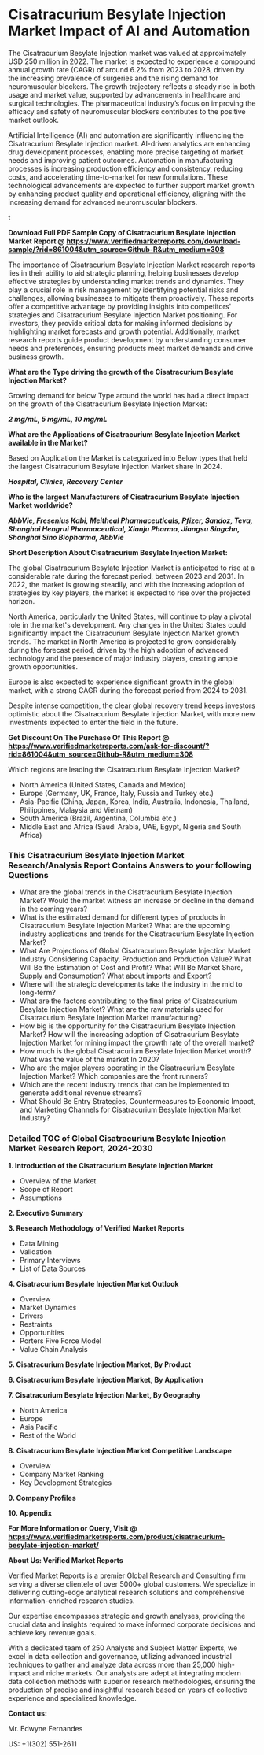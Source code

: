 <meta name="title" content="Global Cisatracurium Besylate Injection Market Impact of AI and Automation"><meta name="description" content="The Cisatracurium Besylate Injection market was valued at approximately USD 250 million in 2022. The market is expected to experience a compound annual growth rate (CA"><meta name="title" content="Cisatracurium Besylate Injection Market Size, Share, Scope, Trends, Growth, Opportunities, Analysis, Forecast"><h1>Cisatracurium Besylate Injection Market Impact of AI and Automation</h1><p>The Cisatracurium Besylate Injection market was valued at approximately USD 250 million in 2022. The market is expected to experience a compound annual growth rate (CAGR) of around 6.2% from 2023 to 2028, driven by the increasing prevalence of surgeries and the rising demand for neuromuscular blockers. The growth trajectory reflects a steady rise in both usage and market value, supported by advancements in healthcare and surgical technologies. The pharmaceutical industry’s focus on improving the efficacy and safety of neuromuscular blockers contributes to the positive market outlook.</p><p>Artificial Intelligence (AI) and automation are significantly influencing the Cisatracurium Besylate Injection market. AI-driven analytics are enhancing drug development processes, enabling more precise targeting of market needs and improving patient outcomes. Automation in manufacturing processes is increasing production efficiency and consistency, reducing costs, and accelerating time-to-market for new formulations. These technological advancements are expected to further support market growth by enhancing product quality and operational efficiency, aligning with the increasing demand for advanced neuromuscular blockers.</p>t</p><p id="" class=""><strong>Download Full PDF Sample Copy of Cisatracurium Besylate Injection Market Report @ <a href="https://www.verifiedmarketreports.com/download-sample/?rid=861004&utm_source=Github-R&utm_medium=308" target="_blank">https://www.verifiedmarketreports.com/download-sample/?rid=861004&utm_source=Github-R&utm_medium=308</a></strong></p><p>The importance of&nbsp;Cisatracurium Besylate Injection Market research reports lies in their ability to aid strategic planning, helping businesses develop effective strategies by understanding market trends and dynamics. They play a crucial role in risk management by identifying potential risks and challenges, allowing businesses to mitigate them proactively. These reports offer a competitive advantage by providing insights into competitors' strategies and Cisatracurium Besylate Injection Market positioning. For investors, they provide critical data for making informed decisions by highlighting market forecasts and growth potential. Additionally, market research reports guide product development by understanding consumer needs and preferences, ensuring products meet market demands and drive business growth.</p><p><strong>What are the&nbsp;Type driving the growth of the Cisatracurium Besylate Injection Market?</strong></p><p id="" class="">Growing demand for below Type around the world has had a direct impact on the growth of the Cisatracurium Besylate Injection Market:</p><em><strong>2 mg/mL, 5 mg/mL, 10 mg/mL</strong></em></p><strong>What are the&nbsp;Applications&nbsp;of Cisatracurium Besylate Injection Market available in the Market?</strong></p><p id="" class="">Based on Application the Market is categorized into Below types that held the largest Cisatracurium Besylate Injection Market share In 2024.</p><em><strong>Hospital, Clinics, Recovery Center</strong></em></p><strong>Who is the largest Manufacturers of Cisatracurium Besylate Injection Market worldwide?</strong></p><p><em><strong>AbbVie, Fresenius Kabi, Meitheal Pharmaceuticals, Pfizer, Sandoz, Teva, Shanghai Hengrui Pharmaceutical, Xianju Pharma, Jiangsu Singchn, Shanghai Sino Biopharma, AbbVie</strong></em></p><p id="" class=""><strong>Short Description About Cisatracurium Besylate Injection Market:</strong></p><p>The global Cisatracurium Besylate Injection Market is anticipated to rise at a considerable rate during the forecast period, between 2023 and 2031. In 2022, the market is growing steadily, and with the increasing adoption of strategies by key players, the market is expected to rise over the projected horizon.</p><p>North America, particularly the United States, will continue to play a pivotal role in the market's development. Any changes in the United States could significantly impact the Cisatracurium Besylate Injection Market growth trends. The market in North America is projected to grow considerably during the forecast period, driven by the high adoption of advanced technology and the presence of major industry players, creating ample growth opportunities.</p><p>Europe is also expected to experience significant growth in the global market, with a strong CAGR during the forecast period from 2024 to 2031.</p><p>Despite intense competition, the clear global recovery trend keeps investors optimistic about the Cisatracurium Besylate Injection Market, with more new investments expected to enter the field in the future.</p><p id="" class=""><strong>Get Discount On The Purchase Of This Report @ <a href="https://www.verifiedmarketreports.com/ask-for-discount/?rid=861004&utm_source=Github-R&utm_medium=308" target="_blank">https://www.verifiedmarketreports.com/ask-for-discount/?rid=861004&utm_source=Github-R&utm_medium=308</a></strong></p>Which regions are leading the Cisatracurium Besylate Injection Market?</p><ul><li>North America (United States, Canada and Mexico)</li><li>Europe (Germany, UK, France, Italy, Russia and Turkey etc.)</li><li>Asia-Pacific (China, Japan, Korea, India, Australia, Indonesia, Thailand, Philippines, Malaysia and Vietnam)</li><li>South America (Brazil, Argentina, Columbia etc.)</li><li>Middle East and Africa (Saudi Arabia, UAE, Egypt, Nigeria and South Africa)</li></ul><h3 id="" class="">This Cisatracurium Besylate Injection Market Research/Analysis Report Contains Answers to your following Questions</h3><ul><li>What are the global trends in the Cisatracurium Besylate Injection Market? Would the market witness an increase or decline in the demand in the coming years?</li><li>What is the estimated demand for different types of products in Cisatracurium Besylate Injection Market? What are the upcoming industry applications and trends for the Cisatracurium Besylate Injection Market?</li><li>What Are Projections of Global Cisatracurium Besylate Injection Market Industry Considering Capacity, Production and Production Value? What Will Be the Estimation of Cost and Profit? What Will Be Market Share, Supply and Consumption? What about imports and Export?</li><li>Where will the strategic developments take the industry in the mid to long-term?</li><li>What are the factors contributing to the final price of Cisatracurium Besylate Injection Market? What are the raw materials used for Cisatracurium Besylate Injection Market manufacturing?</li><li>How big is the opportunity for the Cisatracurium Besylate Injection Market? How will the increasing adoption of Cisatracurium Besylate Injection Market for mining impact the growth rate of the overall market?</li><li>How much is the global Cisatracurium Besylate Injection Market worth? What was the value of the market In 2020?</li><li>Who are the major players operating in the Cisatracurium Besylate Injection Market? Which companies are the front runners?</li><li>Which are the recent industry trends that can be implemented to generate additional revenue streams?</li><li>What Should Be Entry Strategies, Countermeasures to Economic Impact, and Marketing Channels for Cisatracurium Besylate Injection Market Industry?</li></ul><h3 id="" class="">Detailed TOC of Global Cisatracurium Besylate Injection Market Research Report, 2024-2030</h3><p id="" class=""><strong>1. Introduction of the Cisatracurium Besylate Injection Market</strong></p><ul><li>Overview of the Market</li><li>Scope of Report</li><li>Assumptions</li></ul><p id="" class=""><strong>2. Executive Summary</strong></p><p id="" class=""><strong>3. Research Methodology of Verified Market Reports</strong></p><ul><li>Data Mining</li><li>Validation</li><li>Primary Interviews</li><li>List of Data Sources</li></ul><p id="" class=""><strong>4. Cisatracurium Besylate Injection Market Outlook</strong></p><ul><li>Overview</li><li>Market Dynamics</li><li>Drivers</li><li>Restraints</li><li>Opportunities</li><li>Porters Five Force Model</li><li>Value Chain Analysis</li></ul><p id="" class=""><strong>5. Cisatracurium Besylate Injection Market, By Product</strong></p><p id="" class=""><strong>6. Cisatracurium Besylate Injection Market, By Application</strong></p><p id="" class=""><strong>7. Cisatracurium Besylate Injection Market, By Geography</strong></p><ul><li>North America</li><li>Europe</li><li>Asia Pacific</li><li>Rest of the World</li></ul><p id="" class=""><strong>8. Cisatracurium Besylate Injection Market Competitive Landscape</strong></p><ul><li>Overview</li><li>Company Market Ranking</li><li>Key Development Strategies</li></ul><p id="" class=""><strong>9. Company Profiles</strong></p><p id="" class=""><strong>10. Appendix</strong></p><p id="" class=""><strong>For More Information or Query, Visit @ <a href="https://www.verifiedmarketreports.com/product/cisatracurium-besylate-injection-market/" target="_blank">https://www.verifiedmarketreports.com/product/cisatracurium-besylate-injection-market/</a></strong></p><p id="" class=""><strong>About Us: Verified Market Reports</strong></p><p id="" class="">Verified Market Reports is a premier Global Research and Consulting firm serving a diverse clientele of over 5000+ global customers. We specialize in delivering cutting-edge analytical research solutions and comprehensive information-enriched research studies.</p><p id="" class="">Our expertise encompasses strategic and growth analyses, providing the crucial data and insights required to make informed corporate decisions and achieve key revenue goals.</p><p id="" class="">With a dedicated team of 250 Analysts and Subject Matter Experts, we excel in data collection and governance, utilizing advanced industrial techniques to gather and analyze data across more than 25,000 high-impact and niche markets. Our analysts are adept at integrating modern data collection methods with superior research methodologies, ensuring the production of precise and insightful research based on years of collective experience and specialized knowledge.</p><p id="" class=""><strong>Contact us:</strong></p><p id="" class="">Mr. Edwyne Fernandes</p><p id="" class="">US: +1(302) 551-2611</p>